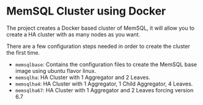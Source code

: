 # MemSQL Cluster using Docker

The project creates a Docker based cluster of MemSQL, it will allow you to create a HA cluster with as many nodes as you want.

There are a few configuration steps needed in order to create the cluster the first time.

- `memsqlbase`: Contains the configuration files to create the MemSQL base image using ubuntu flavor linux.
- `memsqlha`: HA Cluster with 1 Aggregator and 2 Leaves.
- `memsqlha4`: HA Cluster with 1 Aggregator, 1 Child Aggregator, 4 Leaves.
- `memsqlha67`: HA Cluster with 1 Aggregator and 2 Leaves forcing version 6.7

